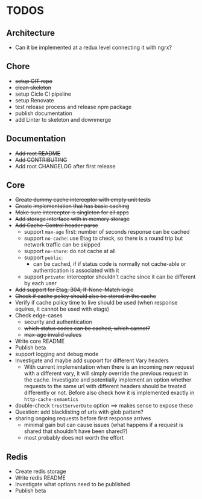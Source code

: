 # TODOS

## Architecture
* Can it be implemented at a redux level connecting it with ngrx?

## Chore
* ~~setup GIT repo~~
* ~~clean skeleton~~
* setup Cicle CI pipeline
* setup Renovate
* test release process and release npm package
* publish documentation
* add Linter to skeleton and downmerge

## Documentation
* ~~Add root README~~
* ~~Add CONTRIBUTING~~
* Add root CHANGELOG after first release

## Core
* ~~Create dummy cache interceptor with empty unit tests~~
* ~~Create implementation that has basic caching~~
* ~~Make sure interceptor is singleton for all apps~~
* ~~Add storage interface with in memory storage~~
* ~~Add Cache-Control header parse~~
    * support `max-age` first: number of seconds response can be cached
    * support `no-cache`: use Etag to check, so there is a round trip but network traffic can be skipped
    * support `no-store`: do not cache at all
    * support `public`:
         * can be cached, if if status code is normally not cache-able or authentication is associated with it
    * support `private`: interceptor shouldn't cache since it can be different by each user
* ~~Add support for Etag, 304, If-None-Match logic~~
* ~~Check if cache policy should also be stored in the cache~~
* Verify if cache policy time to live should be used (when response equires, it cannot be used with etags)
* Check edge-cases
    * security and authentication
    * ~~which status codes can be cached, which cannot?~~
    * ~~max-age invalid values~~
* Write core README
* Publish beta
* support logging and debug mode
* Investigate and maybe add support for different Vary headers
    * With current implementation when there is an incoming new request with a different vary, it will simply override the previous request in the cache. Investigate and potentially implement an option whether requests to the same url with different headers should be treated differently or not. Before also check how it is implemented exactly in `http-cache-semantics` 
* double-check `trustServerDate` option ==> makes sense to expose these
* Question: add blacklisting of urls with glob pattern?
* sharing ongoing requests before first response arrives
    * minimal gain but can cause issues (what happens if a request is shared that shouldn't have been shared?)
    * most probably does not worth the effort

## Redis
* Create redis storage
* Write redis README
* Investigate what options need to be published
* Publish beta